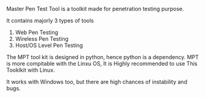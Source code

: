 Master Pen Test Tool is a toolkit made for penetration testing purpose.

It contains majorly 3 types of tools
1) Web Pen Testing
2) Wireless Pen Testing
3) Host/OS Level Pen Testing

The MPT tool kit is designed in python, hence python is a dependency. 
MPT is more compitable with the Linxu OS, It is Highly recommended to use
This Tooklkit with Linux.

It works with Windows too, but there are high chances of instability and bugs.

